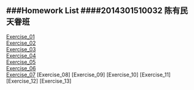###Homework List
####2014301510032 陈有民 天眷班
---

[Exercise_01]()  
[Exercise_02](https://github.com/shuaishuaimin/computationalphysics_N2014301510032/blob/master/EXERCISE_02.md)  
[Exercise_03](https://github.com/shuaishuaimin/computationalphysics_N2014301510032/blob/master/EXERCISE_03.md)  
[Exercise_04](https://github.com/shuaishuaimin/computationalphysics_N2014301510032/blob/master/EXERCISE_04.md)<br/>
[Exercise_05]()  
[Exercise_06](https://github.com/shuaishuaimin/computationalphysics_N2014301510032/blob/master/EXERCISE_06.md)  
[Exercise_07](https://github.com/shuaishuaimin/computationalphysics_N2014301510032/blob/master/EXERCISE_07.md) 
[Exercise_08]
[Exercise_09]
[Exercise_10]
[Exercise_11]
[Exercise_12]
[Exercise_13]
